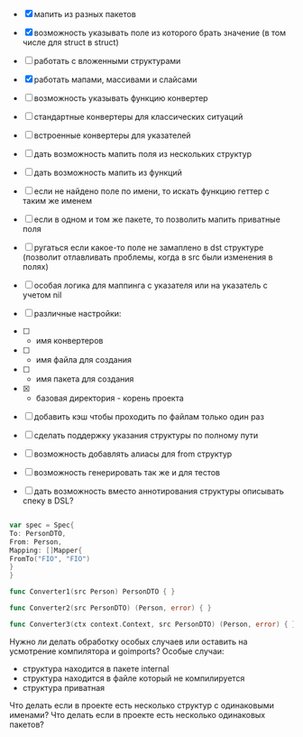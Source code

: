 * [x] мапить из разных пакетов
* [x] возможность указывать поле из которого брать значение (в том числе для struct в struct)
* [ ] работать с вложенными структурами
* [x] работать мапами, массивами и слайсами
* [ ] возможность указывать функцию конвертер
* [ ] стандартные конвертеры для классических ситуаций
* [ ] встроенные конвертеры для указателей
* [ ] дать возможность мапить поля из нескольких структур
* [ ] дать возможность мапить из функций
* [ ] если не найдено поле по имени, то искать функцию геттер с таким же именем
* [ ] если в одном и том же пакете, то позволить мапить приватные поля
* [ ] ругаться если какое-то поле не замаплено в dst структуре (позволит отлавливать проблемы, когда в src были изменения в полях)
* [ ] особая логика для маппинга с указателя или на указатель с учетом nil
* [ ] различные настройки:
* [ ] - имя конвертеров
* [ ] - имя файла для создания
* [ ] - имя пакета для создания
* [x] - базовая директория - корень проекта
* [ ] добавить кэш чтобы проходить по файлам только один раз
* [ ] сделать поддержку указания структуры по полному пути
* [ ] возможность добавлять алиасы для from структур
* [ ] возможность генерировать так же и для тестов

* [ ] дать возможность вместо аннотирования структуры описывать спеку в DSL?
```go

var spec = Spec{
To: PersonDTO,
From: Person,
Mapping: []Mapper{
FromTo("FIO", "FIO")
}
}

```

```go
func Converter1(src Person) PersonDTO { }

func Converter2(src PersonDTO) (Person, error) { }

func Converter3(ctx context.Context, src PersonDTO) (Person, error) { }
```


Нужно ли делать обработку особых случаев или оставить на усмотрение компилятора и goimports?
Особые случаи:
* структура находится в пакете internal
* структура находится в файле который не компилируется 
* структура приватная

Что делать если в проекте есть несколько структур с одинаковыми именами?
Что делать если в проекте есть несколько одинаковых пакетов?
